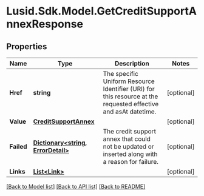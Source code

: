 
# Lusid.Sdk.Model.GetCreditSupportAnnexResponse

## Properties

Name | Type | Description | Notes
------------ | ------------- | ------------- | -------------
**Href** | **string** | The specific Uniform Resource Identifier (URI) for this resource at the requested effective and asAt datetime. | [optional] 
**Value** | [**CreditSupportAnnex**](CreditSupportAnnex.md) |  | [optional] 
**Failed** | [**Dictionary&lt;string, ErrorDetail&gt;**](ErrorDetail.md) | The credit support annex that could not be updated or inserted along with a reason for failure. | [optional] 
**Links** | [**List&lt;Link&gt;**](Link.md) |  | [optional] 

[[Back to Model list]](../README.md#documentation-for-models)
[[Back to API list]](../README.md#documentation-for-api-endpoints)
[[Back to README]](../README.md)

